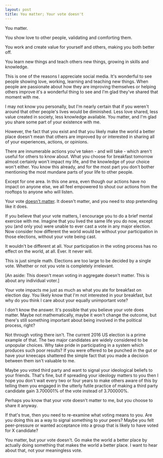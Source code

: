 ```yaml
---
layout: post
title: You matter; Your vote doesn't
---
```


You matter.

You show love to other people, validating and comforting them.

You work and create value for yourself and others, making you both better off.

You learn new things and teach others new things, growing in skills and knowledge.

This is one of the reasons I appreciate social media. It's wonderful to see people showing love, working, learning and teaching new things. When people are passionate about how they are improving themselves or helping others improve it's a wonderful thing to see and I'm glad they've shared that moment with me.

I may not know you personally, but I'm nearly certain that if you weren't around that other people's lives would be diminished. Less love shared, less value created in society, less knowledge available.
You matter, and I'm glad you share some part of your existence with me.

However, the fact that you exist and that you likely make the world a better place doesn't mean that others are improved by or interested in sharing 
all of your experiences, actions, or opinions.

There are innumerable actions you've taken - and will take - which aren't useful for others to know about. What you choose for breakfast tomorrow almost certainly won't impact my life, and the knowledge of your choice won't either. You know this already, and for the most part you don't bother mentioning the most mundane parts of your life to other people.

Except for one area. In this one area, even though our actions have no impact on anyone else, we all feel empowered to shout our actions from the rooftops to anyone who will listen.


Your vote 
[doesn't matter](http://reason.com/archives/2012/10/03/your-vote-doesnt-count). It doesn't matter, and you need to stop pretending like it does.

If you believe that your vote matters, I encourage you to do a brief mental exercise with me. Imagine that you lived the same life you do now, except you (and only you) were unable to ever cast a vote in any major election. Now consider how different the world would be without your participation in those elections, without your vote being cast.

It wouldn't be different at all. Your participation in the voting process has no effect on the world, at all. Ever. It never will.

This is just simple math. Elections are too large to be decided by a single vote. Whether or not you vote is completely irrelevant.


[An aside: This doesn't mean voting in aggregate doesn't matter. This is about any individual voter.]

Your vote impacts me just as much as what you ate for breakfast on election day. You likely know that I'm not interested in your breakfast, but why do you think I care about your equally unimportant vote?

I don't know the answer. It's possible that you believe your vote does matter. Maybe not mathematically, maybe it won't change the outcome, but there's still something important about being involved in the political process, right?

Not through voting there isn't. The current 2016 US election is a prime example of that. The two major candidates are widely considered to be unpopular choices. Why take pride in participating in a system which produces such poor results? If you were offered to be punched in the gut or have your kneecaps shattered the simple fact that you made a decision between them isn't valuable to me.

Maybe you voted third party and want to signal your ideological beliefs to your friends. That's fine, but if spreading your ideology matters to you then I hope you don't wait every two or four years to make others aware of this by telling them you engaged in the utterly futile practice of making a third party candidate gain 3.700001% of the vote instead of 3.700000%.

Perhaps you know that your vote doesn't matter to me, but you choose to share it anyway.

If that's true, then you need to re-examine what voting means to you. Are you doing this as a way to signal something to your peers? Maybe you felt peer-pressure or wanted acceptance into a group that is likely to have voted for X candidate?

You matter, but your vote doesn't. Go make the world a better place by actually doing something that makes the world a better place. I want to hear about that, not your meaningless vote.
